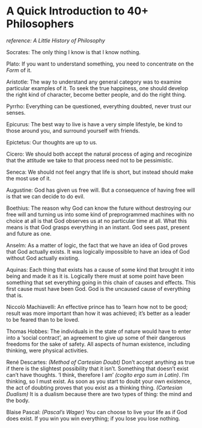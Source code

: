 # A Quick Introduction to 40+ Philosophers

*reference: A Little History of Philosophy*

Socrates: The only thing I know is that I know nothing.

Plato: If you want to understand something, you need to concentrate on the *Form* of it.

Aristotle: The way to understand any general category was to examine particular examples of it. To seek the true happiness, one should develop the right kind of character, become better people, and do the right thing.

Pyrrho: Everything can be questioned, everything doubted, never trust our senses.

Epicurus: The best way to live is have a very simple lifestyle, be kind to those around you, and surround yourself with friends.

Epictetus: Our thoughts are up to us.

Cicero: We should both accept the natural process of aging and recoginize that the attitude we take to that process need not to be pessimistic.

Seneca: We should not feel angry that life is short, but instead should make the most use of it.

Augustine: God has given us free will. But a consequence of having free will is that we can decide to do evil.

Boethius: The reason why God can know the future without destroying our free will and turning us into some kind of preprogrammed machines with no choice at all is that God observes us at no particular time at all. What this means is that God grasps everything in an instant. God sees past, present and future as one.

Anselm: As a matter of logic, the fact that we have an idea of God proves that God actually exists. It was logically impossible to have an idea of God without God actually existing.

Aquinas: Each thing that exists has a cause of some kind that brought it into being and made it as it is. Logically there must at some point have been something that set everything going in this chain of causes and effects. This first cause must have been God. God is the uncaused cause of everything that is.

Niccolò Machiavelli: An effective prince has to ‘learn how not to be good; result was more important than how it was achieved; it’s better as a leader to be feared than to be loved.

Thomas Hobbes: The individuals in the state of nature would have to enter into a ‘social contract’, an agreement to give up some of their dangerous freedoms for the sake of safety. All aspects of human existence, including thinking, were physical activities.

René Descartes: *(Method of Cartesian Doubt)* Don’t accept anything as true if there is the slightest possibility that it isn’t. Something that doesn’t exist can’t have thoughts. ‘I think, therefore I am’ *(cogito ergo sum in Latin)*. I’m thinking, so I must exist. As soon as you start to doubt your own existence, the act of doubting proves that you exist as a thinking thing. *(Cartesian Dualism)* It is a dualism because there are two types of thing: the mind and the body.

Blaise Pascal: *(Pascal’s Wager)* You can choose to live your life as if God does exist. If you win you win everything; if you lose you lose nothing. 

